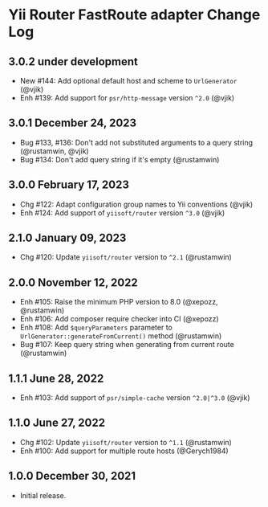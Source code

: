 # Yii Router FastRoute adapter Change Log

## 3.0.2 under development

- New #144: Add optional default host and scheme to `UrlGenerator` (@vjik)
- Enh #139: Add support for `psr/http-message` version `^2.0` (@vjik)

## 3.0.1 December 24, 2023

- Bug #133, #136: Don't add not substituted arguments to a query string (@rustamwin, @vjik)
- Bug #134: Don't add query string if it's empty (@rustamwin)

## 3.0.0 February 17, 2023

- Chg #122: Adapt configuration group names to Yii conventions (@vjik)
- Enh #124: Add support of `yiisoft/router` version `^3.0` (@vjik)

## 2.1.0 January 09, 2023

- Chg #120: Update `yiisoft/router` version to `^2.1` (@rustamwin)

## 2.0.0 November 12, 2022

- Enh #105: Raise the minimum PHP version to 8.0 (@xepozz, @rustamwin)
- Enh #106: Add composer require checker into CI (@xepozz)
- Enh #108: Add `$queryParameters` parameter to `UrlGenerator::generateFromCurrent()` method (@rustamwin)
- Bug #107: Keep query string when generating from current route (@rustamwin)

## 1.1.1 June 28, 2022

- Enh #103: Add support of `psr/simple-cache` version `^2.0|^3.0` (@vjik)

## 1.1.0 June 27, 2022

- Chg #102: Update `yiisoft/router` version to `^1.1` (@rustamwin)
- Enh #100: Add support for multiple route hosts (@Gerych1984)

## 1.0.0 December 30, 2021

- Initial release.
